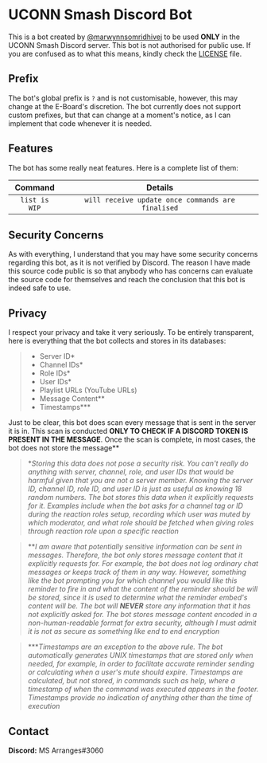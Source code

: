 # UCONN Smash Discord Bot
This is a bot created by [@marwynnsomridhivej](https://github.com/marwynnsomridhivej) to be used **ONLY** in the UCONN Smash Discord server. This bot is not authorised for public use. If you are confused as to what this means, kindly check the [LICENSE](https://github.com/marwynnsomridhivej/uconnsmashbot/blob/master/LICENSE) file.

## Prefix
The bot's global prefix is `?` and is not customisable, however, this may change at the E-Board's discretion. The bot currently does not support custom prefixes, but that can change at a moment's notice, as I can implement that code whenever it is needed.

## Features
The bot has some really neat features. Here is a complete list of them:

|Command|Details|
|:---:|:---:|
|`list is WIP`|`will receive update once commands are finalised`|

## Security Concerns
As with everything, I understand that you may have some security concerns regarding this bot, as it is not verified by 
Discord. The reason I have made this source code public is so that anybody who has concerns can evaluate the source 
code for themselves and reach the conclusion that this bot is indeed safe to use.

## Privacy
I respect your privacy and take it very seriously. To be entirely transparent, here is everything that the bot collects and stores in its databases:

> - Server ID*
> - Channel IDs*
> - Role IDs*
> - User IDs*
> - Playlist URLs (YouTube URLs)
> - Message Content**
> - Timestamps***

Just to be clear, this bot does scan every message that is sent in the server it is in. This scan is conducted **ONLY TO CHECK IF A DISCORD TOKEN IS PRESENT IN THE MESSAGE**. Once the scan is complete, in most cases, the bot does not store the message**

>\**Storing this data does not pose a security risk. You can't really do anything with server, channel, role, and user IDs that would be harmful given that you are not a server member. Knowing the server ID, channel ID, role ID, and user ID is just as useful as knowing 18 random numbers. The bot stores this data when it explicitly requests for it. Examples include when the bot asks for a channel tag or ID during the reaction roles setup, recording which user was muted by which moderator, and what role should be fetched when giving roles through reaction role upon a specific reaction*

>\*\**I am aware that potentially sensitive information can be sent in messages. Therefore, the bot only stores message content that it explicitly requests for. For example, the bot does not log ordinary chat messages or keeps track of them in any way. However, something like the bot prompting you for which channel you would like this reminder to fire in and what the content of the reminder should be will be stored, since it is used to determine what the reminder embed's content will be. The bot will **NEVER** store any information that it has not explicitly asked for. The bot stores message content encoded in a non-human-readable format for extra security, although I must admit it is not as secure as something like end to end encryption*

>\*\*\**Timestamps are an exception to the above rule. The bot automatically generates UNIX timestamps that are stored only when needed, for example, in order to facilitate accurate reminder sending or calculating when a user's mute should expire. Timestamps are calculated, but not stored, in commands such as help, where a timestamp of when the command was executed appears in the footer. Timestamps provide no indication of anything other than the time of execution*

## Contact
**Discord:** MS Arranges#3060